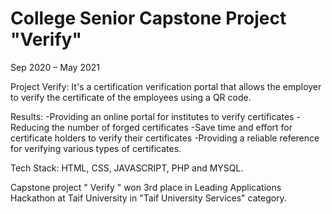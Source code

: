 # College Senior Capstone Project "Verify"
Sep 2020 – May 2021

Project Verify:
It's a certification verification portal that allows the employer to verify the certificate of the employees using a QR code.

Results:
-Providing an online portal for institutes to verify certificates
-Reducing the number of forged certificates
-Save time and effort for certificate holders to verify their certificates
-Providing a reliable reference for verifying various types of certificates.

Tech Stack:
HTML, CSS, JAVASCRIPT, PHP and MYSQL.

Capstone project " Verify " won 3rd place in Leading Applications Hackathon at Taif University in "Taif University Services" category.
